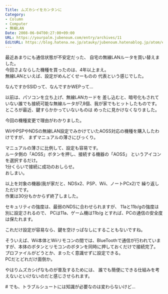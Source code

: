 ```yaml
---
Title: ムズカシイをカンタンに
Category:
- Column
- Computer
- 無線LAN
Date: 2008-06-04T00:27:00+09:00
URL: https://yourpalm.jubenoum.com/entry/archives/11
EditURL: https://blog.hatena.ne.jp/atauky/jubenoum.hatenablog.jp/atom/entry/6653458415120884239
---
```


<p>最近あまりにも通信状態が不安定だった、    自宅の無線LANルータを買い替えました。   <br />今回さよならした機種を買ったのは、4年以上まえ。   <br />無線LANといえば、設定がめんどくせーものの     代表という感じでした。</p><p> なんですかSSIDって、なんですかWEPって...</p> <!--more-->以前は、パソコンを立ち上げ、無線LANカードを   差し込むと、暗号化もされていない誰でも接続可能な無線ルータが7,8個、我が家でもヒットしたものです。 <br />ところが最近、鍵すらかかっていないものは   めったに見かけなくなりました。   <p></p>  <p>今回の機種変更で理由がわかりました。</p>  <p>WiiやPSPやNDSの無線LAN設定でみかけていたAOSS対応の機種を購入したわけですが、     まずマニュアルの薄さにびっくり。</p>  <p>マニュアルの薄さに比例して、設定も容易です。  <br />ルータ側の「AOSS」ボタンを押し、接続する機器の「AOSS」     というアイコンを選択するだけ。   <br />1分くらいで接続に成功のおしらせ。   <br />おしまい。</p>  <p>以上を対象の機器(我が家だと、NDSx2、PSP、Wii、ノートPCx2)で    繰り返しただけです。<br />作業は30分もかからず終了しました。</p>  <p>セキュリティの強度は、最弱のNDSに合わせられますが、    11aと11b/gの強度は別に設定されるので、     PCは11a、ゲーム機は11b/g     とすれば、PCの通信の安全度は保たれます。</p>  <p>これだけ設定が容易なら、鍵を空けっぱなしにすることもないですね。</p>  <p>そういえば、Wii本体とWiiリモコンの間では、BlueToothで通信が行われていますが、本体のボタンとリモコンのボタンを同時に押しておくだけで接続完了。   <br />プロファイルがどうとか、まったく意識せずに設定できる。   <br />PCだとどれだけ面倒か。</p>  <p>やはりムズカシげなものが普及するためには、    誰でも簡便にできる仕組みを考えないといけないのだと感じさせられます。</p>  <p># でも、トラブルシュートには知識が必要なのは変わらないけど...</p>
